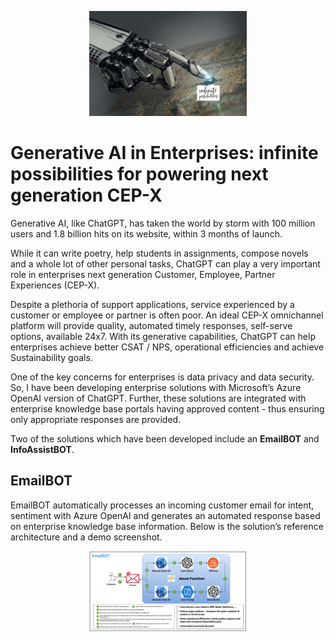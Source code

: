 <p align = "center">
  <img src = "images/AI_Infinite_Possibilities.png" alt = "" width = "50%" height = "50%" />
</p>

# Generative AI in Enterprises: infinite possibilities for powering next generation CEP-X
Generative AI, like ChatGPT, has taken the world by storm with 100 million users and 1.8 billion hits on its website, within 3 months of launch.  

While it can write poetry, help students in assignments, compose novels and a whole lot of other personal tasks, ChatGPT can play a very important role in enterprises next generation Customer, Employee, Partner Experiences (CEP-X).

Despite a plethoria of support applications, service experienced by a customer or employee or partner is often poor. An ideal CEP-X omnichannel platform will provide quality, automated timely responses, self-serve options, available 24x7.  With its generative capabilities, ChatGPT can help enterprises achieve better CSAT / NPS, operational efficiencies and achieve Sustainability goals.

One of the key concerns for enterprises is data privacy and data security.  So, I have been developing enterprise solutions with Microsoft’s Azure OpenAI version of ChatGPT.  Further, these solutions are integrated with enterprise knowledge base portals having approved content - thus ensuring only appropriate responses are provided.

Two of the solutions which have been developed include an **EmailBOT** and **InfoAssistBOT**.

## EmailBOT
EmailBOT automatically processes an incoming customer email for intent, sentiment with Azure OpenAI and generates an automated response based on enterprise knowledge base information. Below is the solution’s reference architecture and a demo screenshot.

<p align = "center">
  <img src = "images/EmailBOT_arch.png" alt = "" width = "50%" height = "50%" />
</p>


